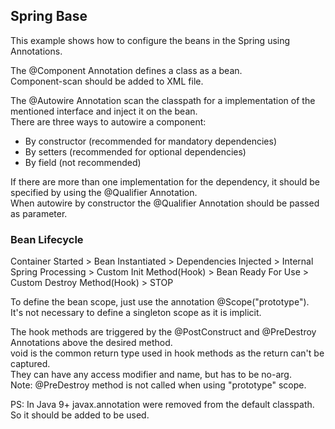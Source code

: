 ## Spring Base

This example shows how to configure the beans in the Spring using Annotations.  

The @Component Annotation defines a class as a bean.\
Component-scan should be added to XML file.

The @Autowire Annotation scan the classpath for a implementation of the mentioned interface and inject it on the bean.\
There are three ways to autowire a component:

- By constructor (recommended for mandatory dependencies)
- By setters (recommended for optional dependencies)
- By field (not recommended)

If there are more than one implementation for the dependency, it should be specified by using the @Qualifier Annotation.\
When autowire by constructor the @Qualifier Annotation should be passed as parameter. 

### Bean Lifecycle

Container Started > Bean Instantiated > Dependencies Injected > Internal Spring Processing > Custom Init Method(Hook) > Bean Ready For Use > Custom Destroy Method(Hook) > STOP

To define the bean scope, just use the annotation @Scope("prototype").\
It's not necessary to define a singleton scope as it is implicit.

The hook methods are triggered by the @PostConstruct and @PreDestroy Annotations above the desired method.\
void is the common return type used in hook methods as the return can't be captured.\
They can have any access modifier and name, but has to be no-arg.\
Note: @PreDestroy method is not called when using "prototype" scope.

PS: In Java 9+ javax.annotation were removed from the default classpath. So it should be added to be used.